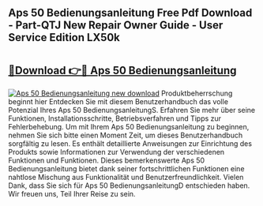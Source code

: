 ## Aps 50 Bedienungsanleitung Free Pdf Download - Part-QTJ New Repair Owner Guide - User Service Edition LX50k

# <h2><a href="http://df14pwg.blite.top/?on=Aps+50+Bedienungsanleitung">🔗Download 👉🔴 Aps 50 Bedienungsanleitung</a></h2>

[![Aps 50 Bedienungsanleitung new download](https://i.imgur.com/lujVjoI.png)](http://df14pwg.blite.top/?on=Aps+50+Bedienungsanleitung)
Produktbeherrschung beginnt hier Entdecken Sie mit diesem Benutzerhandbuch das volle Potenzial Ihres Aps 50 BedienungsanleitungS. Erfahren Sie mehr über seine Funktionen, Installationsschritte, Betriebsverfahren und Tipps zur Fehlerbehebung. Um mit Ihrem Aps 50 Bedienungsanleitung zu beginnen, nehmen Sie sich bitte einen Moment Zeit, um dieses Benutzerhandbuch sorgfältig zu lesen. Es enthält detaillierte Anweisungen zur Einrichtung des Produkts sowie Informationen zur Verwendung der verschiedenen Funktionen und Funktionen. Dieses bemerkenswerte Aps 50 Bedienungsanleitung bietet dank seiner fortschrittlichen Funktionen eine nahtlose Mischung aus Funktionalität und Benutzerfreundlichkeit. Vielen Dank, dass Sie sich für Aps 50 BedienungsanleitungD entschieden haben. Wir freuen uns, Teil Ihrer Reise zu sein.
